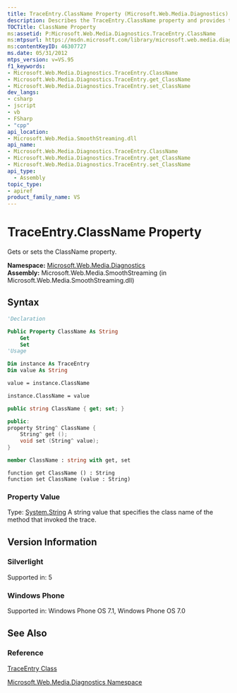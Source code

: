 ```yaml
---
title: TraceEntry.ClassName Property (Microsoft.Web.Media.Diagnostics)
description: Describes the TraceEntry.ClassName property and provides the property's namespace, assembly, syntax, and version information.
TOCTitle: ClassName Property
ms:assetid: P:Microsoft.Web.Media.Diagnostics.TraceEntry.ClassName
ms:mtpsurl: https://msdn.microsoft.com/library/microsoft.web.media.diagnostics.traceentry.classname(v=VS.95)
ms:contentKeyID: 46307727
ms.date: 05/31/2012
mtps_version: v=VS.95
f1_keywords:
- Microsoft.Web.Media.Diagnostics.TraceEntry.ClassName
- Microsoft.Web.Media.Diagnostics.TraceEntry.get_ClassName
- Microsoft.Web.Media.Diagnostics.TraceEntry.set_ClassName
dev_langs:
- csharp
- jscript
- vb
- FSharp
- "cpp"
api_location:
- Microsoft.Web.Media.SmoothStreaming.dll
api_name:
- Microsoft.Web.Media.Diagnostics.TraceEntry.ClassName
- Microsoft.Web.Media.Diagnostics.TraceEntry.get_ClassName
- Microsoft.Web.Media.Diagnostics.TraceEntry.set_ClassName
api_type:
  - Assembly
topic_type:
- apiref
product_family_name: VS
---
```


# TraceEntry.ClassName Property

Gets or sets the ClassName property.

**Namespace:**  [Microsoft.Web.Media.Diagnostics](microsoft-web-media-diagnostics-namespace_1.md)  
**Assembly:**  Microsoft.Web.Media.SmoothStreaming (in Microsoft.Web.Media.SmoothStreaming.dll)

## Syntax

```vb
'Declaration

Public Property ClassName As String
    Get
    Set
'Usage

Dim instance As TraceEntry
Dim value As String

value = instance.ClassName

instance.ClassName = value
```

```csharp
public string ClassName { get; set; }
```

```cpp
public:
property String^ ClassName {
    String^ get ();
    void set (String^ value);
}
```

``` fsharp
member ClassName : string with get, set
```

```jscript
function get ClassName () : String
function set ClassName (value : String)
```

### Property Value

Type: [System.String](https://msdn.microsoft.com/library/s1wwdcbf\(v=vs.95\))  
A string value that specifies the class name of the method that invoked the trace.

## Version Information

### Silverlight

Supported in: 5  

### Windows Phone

Supported in: Windows Phone OS 7.1, Windows Phone OS 7.0  

## See Also

### Reference

[TraceEntry Class](traceentry-class-microsoft-web-media-diagnostics_1.md)

[Microsoft.Web.Media.Diagnostics Namespace](microsoft-web-media-diagnostics-namespace_1.md)

